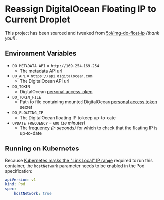 # Reassign DigitalOcean Floating IP to Current Droplet

This project has been sourced and tweaked from [5pi/img-do-float-ip](https://github.com/5pi/img-do-float-ip) _(thank you!)_.

## Environment Variables

-   `DO_METADATA_API` = `http://169.254.169.254`
    -   The metadata API url
-   `DO_API` = `https://api.digitalocean.com`
    -   The DigitalOcean API url
-   `DO_TOKEN`
    -   DigitalOcean [personal access token](https://docs.digitalocean.com/reference/api/create-personal-access-token/)
-   `DO_TOKEN_FILE`
    -   Path to file containing mounted DigitalOcean [personal access token](https://docs.digitalocean.com/reference/api/create-personal-access-token/) secret
-   `DO_FLOATING_IP`
    -   The DigitalOcean floating IP to keep up-to-date
-   `UPDATE_FREQUENCY` = `600` _(`10` minutes)_
    -   The frequency _(in seconds)_ for which to check that the floating IP is up-to-date

## Running on Kubernetes

Because [Kubernetes masks the "Link Local" IP range](https://kubernetes.io/docs/tasks/administer-cluster/ip-masq-agent/) required to run this container, the `hostNetwork` parameter needs to be enabled in the Pod specification:

```yml
apiVersion: v1
kind: Pod
spec:
    hostNetwork: true
```

